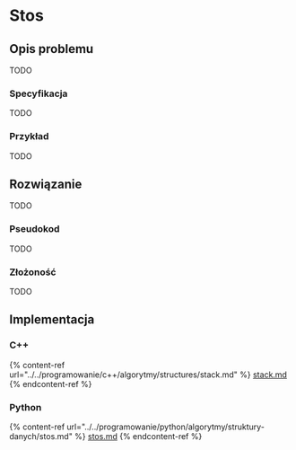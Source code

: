 # Stos

## Opis problemu

TODO

### Specyfikacja

TODO

### Przykład

TODO

## Rozwiązanie

TODO

### Pseudokod

TODO

### Złożoność

TODO

## Implementacja

### C++

{% content-ref url="../../programowanie/c++/algorytmy/structures/stack.md" %}
[stack.md](../../programowanie/c++/algorytmy/structures/stack.md)
{% endcontent-ref %}

### Python

{% content-ref url="../../programowanie/python/algorytmy/struktury-danych/stos.md" %}
[stos.md](../../programowanie/python/algorytmy/struktury-danych/stos.md)
{% endcontent-ref %}
